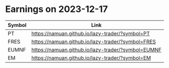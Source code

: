 # Earnings on 2023-12-17

| Symbol | Link |
| ---| --- |
| PT | https://namuan.github.io/lazy-trader/?symbol=PT |
| FRES | https://namuan.github.io/lazy-trader/?symbol=FRES |
| EUMNF | https://namuan.github.io/lazy-trader/?symbol=EUMNF |
| EM | https://namuan.github.io/lazy-trader/?symbol=EM |
